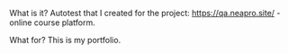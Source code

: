 What is it?
  Autotest that I created for the project:
  https://qa.neapro.site/ - online course platform.

What for?
  This is my portfolio.
